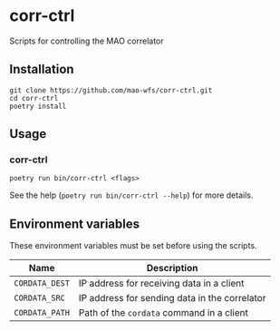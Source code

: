 # corr-ctrl
Scripts for controlling the MAO correlator


## Installation

```shell
git clone https://github.com/mao-wfs/corr-ctrl.git
cd corr-ctrl
poetry install
```

## Usage

### corr-ctrl

```shell
poetry run bin/corr-ctrl <flags>
```

See the help (`poetry run bin/corr-ctrl --help`) for more details.

## Environment variables

These environment variables must be set before using the scripts.

Name | Description
--- | ---
`CORDATA_DEST` | IP address for receiving data in a client
`CORDATA_SRC` | IP address for sending data in the correlator
`CORDATA_PATH` | Path of the `cordata` command in a client
